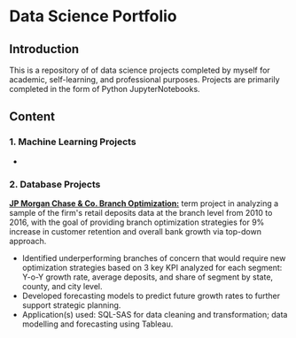 # Data Science Portfolio

## Introduction
This is a repository of of data science projects completed by myself for academic, self-learning, and professional purposes. Projects are primarily completed in the form of Python JupyterNotebooks.


## Content
### 1. Machine Learning Projects
- 

### 2. Database Projects
**[JP Morgan Chase & Co. Branch Optimization:](https://github.com/tlieva/data-science-portfolio/blob/a82b146a50d059a297352dd347339da829d1d477/JPMorgan-Branch-Optimization-Analytical-File)** term project in analyzing a sample of the firm's retail deposits data at the branch level from 2010 to 2016, with the goal of providing branch optimization strategies for 9% increase in customer retention and overall bank growth via top-down approach.
- Identified underperforming branches of concern that would require new optimization strategies based on 3 key KPI analyzed for each segment: Y-o-Y growth rate, average deposits, and share of segment by state, county, and city level.
- Developed forecasting models to predict future growth rates to further support strategic planning.
- Application(s) used: SQL-SAS for data cleaning and transformation; data modelling and forecasting using Tableau.
